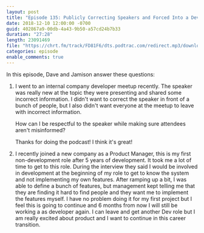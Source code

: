 ```yaml
---
layout: post
title: "Episode 135: Publicly Correcting Speakers and Forced Into a Dev Role as a Product Manager"
date: 2018-12-10 12:00:00 -0700
guid: 402867a9-00db-4a43-9b50-a57cd24b7b33
duration: "27:28"
length: 23091469
file: "https://chrt.fm/track/FD81F6/dts.podtrac.com/redirect.mp3/download.softskills.audio/sse-135.mp3"
categories: episode
enable_comments: true
---
```


In this episode, Dave and Jamison answer these questions:

1. I went to an internal company developer meetup recently. The speaker was really new at the topic they were presenting and shared some incorrect information. I didn't want to correct the speaker in front of a bunch of people, but I also didn't want everyone at the meetup to leave with incorrect information.
   
   How can I be respectful to the speaker while making sure attendees aren't misinformed?
   
   Thanks for doing the podcast! I think it's great!


2. I recently joined a new company as a Product Manager, this is my first non-development role after 5 years of development. It took me a lot of time to get to this role. During the interview they said I would be involved in development at the beginning of my role to get to know the system and not implementing my own features. After ramping up a bit, I was able to define a bunch of features, but management kept telling me that they are finding it hard to find people and they want me to implement the features myself. I have no problem doing it for my first project but I feel this is going to continue and 6 months from now I will still be working a as developer again. I can leave and get another Dev role but I am really excited about product and I want to continue in this career transition.
